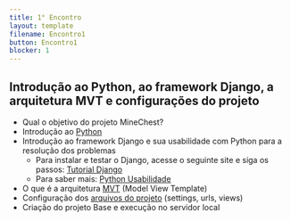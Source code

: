 ```yaml
---
title: 1° Encontro
layout: template
filename: Encontro1
button: Encontro1
blocker: 1
--- 
```


## Introdução ao Python, ao framework Django, a arquitetura MVT e configurações do projeto
  - Qual o objetivo do projeto MineChest?
  - Introdução ao [Python](https://docs.python.org/3/tutorial/inputoutput.html)
  - Introdução ao framework Django e sua usabilidade com Python para a resolução dos problemas 
     - Para instalar e testar o Django, acesse o seguinte site e siga os passos: [Tutorial Django](https://code.visualstudio.com/docs/python/tutorial-django)
     - Para saber mais: [Python Usabilidade](https://www.python.org/success-stories/)   
  - O que é a arquitetura [MVT](https://www.treinaweb.com.br/blog/entendendo-o-mtv-do-django) (Model View Template) 
  - Configuração dos [arquivos do projeto](https://docs.djangoproject.com/pt-br/3.1/howto/) (settings, urls, views)
  - Criação do projeto Base e execução no servidor local
